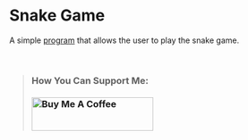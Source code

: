 # Snake Game

A simple [program](https://mariama-github.github.io/snake-game/) that allows the user to play the snake game.

<br>

>### How You Can Support Me: <br><br><a href="https://www.buymeacoffee.com/mariashuruima" target="_blank"><img src="https://cdn.buymeacoffee.com/buttons/v2/default-red.png" alt="Buy Me A Coffee" style="height: 60px !important;width: 217px !important;" ></a>
